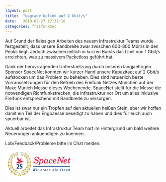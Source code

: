 ```yaml
---
layout: post
title:  "Upgrade Uplink auf 2 Gbit/s"
date:   2019-02-27 12:31:18
categories: freifunkmuc
---
```

Auf Grund der fleissigen Arbeiten des neuem Infrastruktur Teams wurde festgestellt, dass unsere Bandbreite zwar zwischen 600-800 Mbit/s in den Peaks liegt. Jedoch zwischenzeitlich in kurzen Bursts das Limit von 1 Gbit/s erreichten, was zu massivem Packetloss geführt hat.

Dank der herovrragenden Unterstuetzung durch unseren langjaehrigen Sponsor SpaceNet konnten wir kurzer Hand unsere Kapazitaet auf 2 Gbit/s aufstocken um das Problem zu beheben. 
Dies sind natuerlich beste Vorraussetzungen für den Betrieb des Freifunk Netzes München auf der Make Munich Messe dieses Wochenende. SpaceNet stellt für die Messe die notwendigen Richtfunkstrecken, die Infrastruktur vor Ort um alles inklusive Freifunk entsprechend mit Bandbreite zu versorgen.

Dies ist zwar nur ein Tropfen auf den aktuellen heißen Stein, aber wir hoffen damit ein Teil der Engpaesse beseitigt zu haben und dies für euch auch spuerbar ist.

Aktuell arbeitet das Infrastruktur Team hart im Hintergrund um bald weitere Neuerungen ankuendigen zu koennen.

Lob/Feedback/Probleme bitte im Chat melden.

![Logo Spacenet](/assets/logo_spacenet.png)
